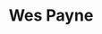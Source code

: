 ---
avatar: /images/people/wes.jpg
avatar_small: /images/people/wes_small.jpg
bio: Linux nerd, dog owner, and functional programmer. Co-host of TechSNAP and Linux
  Unplugged.
gplus: null
homepage: http://noblepayne.com/
instagram: https://instagram.com/noblepayne
linkedin: null
title: Wes Payne
twitter: https://twitter.com/wespayne
type: host
username: wes
youtube: null
---
